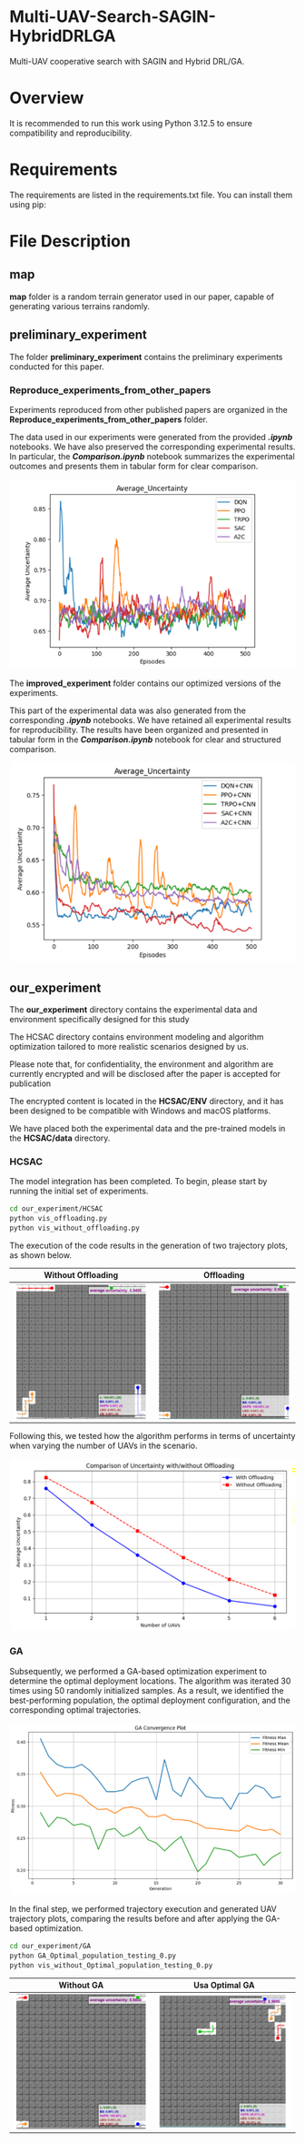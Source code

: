 # Multi-UAV-Search-SAGIN-HybridDRLGA
Multi-UAV cooperative search with SAGIN and Hybrid DRL/GA. 

# Overview

It is recommended to run this work using Python 3.12.5 to ensure compatibility and reproducibility.

# Requirements

The requirements are listed in the requirements.txt file. You can install them using pip:

# File Description

## map

**map** folder is a random terrain generator used in our paper, capable of generating various terrains randomly.

## preliminary_experiment

The folder **preliminary_experiment** contains the preliminary experiments conducted for this paper.

### Reproduce_experiments_from_other_papers 

Experiments reproduced from other published papers are organized in the **Reproduce_experiments_from_other_papers** folder.

The data used in our experiments were generated from the provided **_.ipynb_** notebooks. We have also preserved the corresponding experimental results. 
In particular, the **_Comparison.ipynb_** notebook summarizes the experimental outcomes and presents them in tabular form for clear comparison.

![img.png](pigture/img.png)

The **improved_experiment** folder contains our optimized versions of the experiments.

This part of the experimental data was also generated from the corresponding **_.ipynb_** notebooks. 
We have retained all experimental results for reproducibility. The results have been organized and 
presented in tabular form in the **_Comparison.ipynb_** notebook for clear and structured comparison.

![img_1.png](pigture/img_1.png)

## our_experiment

The **our_experiment** directory contains the experimental data and environment specifically designed for this study

The HCSAC directory contains environment modeling and algorithm optimization tailored to more realistic scenarios designed by us.

Please note that, for confidentiality, the environment and algorithm are currently encrypted and will be disclosed after the paper is accepted for publication

The encrypted content is located in the **HCSAC/ENV** directory, and it has been designed to be compatible with Windows and macOS platforms.

We have placed both the experimental data and the pre-trained models in the **HCSAC/data** directory.

### HCSAC

The model integration has been completed. To begin, please start by running the initial set of experiments.

```bash
cd our_experiment/HCSAC
python vis_offloading.py
python vis_without_offloading.py
```

The execution of the code results in the generation of two trajectory plots, as shown below.

| Without Offloading | Offloading |
|--------------------|------------|
|![vis_without_offloading.gif](pigture/vis_without_offloading.gif)|![vis_offloading](pigture/vis_offloading.gif)|


Following this, we tested how the algorithm performs in terms of uncertainty when varying the number of UAVs in the scenario.

![img.png](pigture/img_2.png)

### GA

Subsequently, we performed a GA-based optimization experiment to determine the optimal deployment locations. 
The algorithm was iterated 30 times using 50 randomly initialized samples. As a result, we identified the best-performing population, 
the optimal deployment configuration, and the corresponding optimal trajectories.

![img3.png](pigture/img_3.png)

In the final step, we performed trajectory execution and generated UAV trajectory plots, comparing the results before and after applying the GA-based optimization.

```bash
cd our_experiment/GA
python GA_Optimal_population_testing_0.py
python vis_without_Optimal_population_testing_0.py
```

| Without GA | Usa Optimal GA                            |
|------------|-------------------------------------------|
|![GA_without.gif](pigture/GA_without.gif)| ![GA_optimal.gif](pigture/GA_optimal.gif) |



